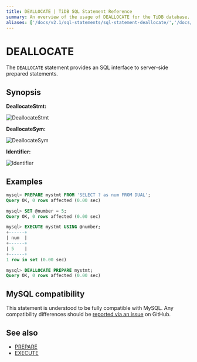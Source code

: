 ```yaml
---
title: DEALLOCATE | TiDB SQL Statement Reference
summary: An overview of the usage of DEALLOCATE for the TiDB database.
aliases: ['/docs/v2.1/sql-statements/sql-statement-deallocate/','/docs/v2.1/reference/sql/statements/deallocate/']
---
```


# DEALLOCATE

The `DEALLOCATE` statement provides an SQL interface to server-side prepared statements.

## Synopsis

**DeallocateStmt:**

![DeallocateStmt](https://download.pingcap.com/images/docs/sqlgram/DeallocateStmt.png)

**DeallocateSym:**

![DeallocateSym](https://download.pingcap.com/images/docs/sqlgram/DeallocateSym.png)

**Identifier:**

![Identifier](https://download.pingcap.com/images/docs/sqlgram/Identifier.png)

## Examples

```sql
mysql> PREPARE mystmt FROM 'SELECT ? as num FROM DUAL';
Query OK, 0 rows affected (0.00 sec)

mysql> SET @number = 5;
Query OK, 0 rows affected (0.00 sec)

mysql> EXECUTE mystmt USING @number;
+------+
| num  |
+------+
| 5    |
+------+
1 row in set (0.00 sec)

mysql> DEALLOCATE PREPARE mystmt;
Query OK, 0 rows affected (0.00 sec)
```

## MySQL compatibility

This statement is understood to be fully compatible with MySQL. Any compatibility differences should be [reported via an issue](https://github.com/pingcap/tidb/issues/new/choose) on GitHub.

## See also

* [PREPARE](/sql-statements/sql-statement-prepare.md)
* [EXECUTE](/sql-statements/sql-statement-execute.md)
